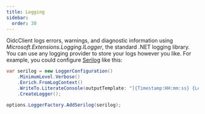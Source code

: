 ```yaml
---
title: Logging
sidebar:
  order: 30
---
```



OidcClient logs errors, warnings, and diagnostic information using
*Microsoft.Extensions.Logging.ILogger*, the standard .NET logging library. You can use any
logging provider to store your logs however you like. For example, you could configure
[Serilog](https://github.com/serilog/serilog-extensions-hosting) like this:

```csharp
var serilog = new LoggerConfiguration()
    .MinimumLevel.Verbose()
    .Enrich.FromLogContext()
    .WriteTo.LiterateConsole(outputTemplate: "[{Timestamp:HH:mm:ss} {Level}] {SourceContext}{NewLine}{Message}{NewLine}{Exception}{NewLine}")
    .CreateLogger();

options.LoggerFactory.AddSerilog(serilog);
```
